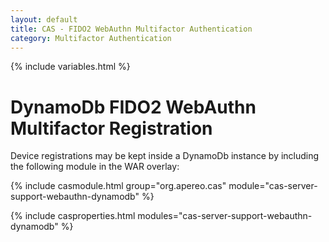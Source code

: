 ```yaml
---
layout: default
title: CAS - FIDO2 WebAuthn Multifactor Authentication
category: Multifactor Authentication
---
```


{% include variables.html %}

# DynamoDb FIDO2 WebAuthn Multifactor Registration

Device registrations may be kept inside a DynamoDb instance by including the following module in the WAR overlay:

{% include casmodule.html group="org.apereo.cas" module="cas-server-support-webauthn-dynamodb" %}

{% include casproperties.html
modules="cas-server-support-webauthn-dynamodb" %}

